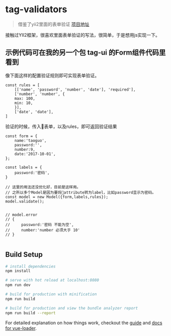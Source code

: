 # tag-validators

> 借鉴了yii2里面的表单验证 [项目地址](https://github.com/yiisoft/yii2/blob/master/framework/validators/Validator.php)

接触过YII2框架，很喜欢里面表单验证的写法，很简单，于是想用js实现一下。


## 示例代码可在我的另一个包 tag-ui 的Form组件代码里看到

像下面这样的配置验证规则即可实现表单验证。

```
const rules = [
    [['name', 'password', 'number', 'date'], 'required'],
    ['number', 'number', {
    max: 100,
    min: 10,
    }],
    ['date', 'date'],
]
```

验证的时候，传入表单，以及rules，即可返回验证结果
```
const form = {
    name:'taoguo',
    password:'',
    number:9,
    date:'2017-10-01',
};

const labels = {
    password:'密码',
}

// 这里的用法还没优化好，目前是这样用。
// 之所以多个Model是因为要将attribute转为label，比如password显示为密码。
const model = new Model({form,labels,rules});
model.validate();


// model.error 
// {
//     password:'密码 不能为空',
//     number:'number 必须大于 10'
// }


```




## Build Setup

``` bash
# install dependencies
npm install

# serve with hot reload at localhost:8080
npm run dev

# build for production with minification
npm run build

# build for production and view the bundle analyzer report
npm run build --report
```

For detailed explanation on how things work, checkout the [guide](http://vuejs-templates.github.io/webpack/) and [docs for vue-loader](http://vuejs.github.io/vue-loader).

